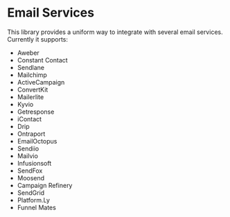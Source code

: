 # Email Services
This library provides a uniform way to integrate with several email services. Currently it supports:
- Aweber
- Constant Contact
- Sendlane
- Mailchimp
- ActiveCampaign
- ConvertKit
- Mailerlite
- Kyvio
- Getresponse
- iContact
- Drip
- Ontraport
- EmailOctopus
- Sendiio
- Mailvio
- Infusionsoft
- SendFox
- Moosend
- Campaign Refinery
- SendGrid
- Platform.Ly
- Funnel Mates
